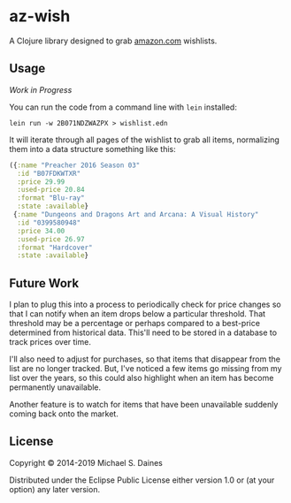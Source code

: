 # az-wish

A Clojure library designed to grab [amazon.com](https://www.amazon.com/)
wishlists.


## Usage

*Work in Progress*

You can run the code from a command line with `lein` installed:
```shell
lein run -w 2B071NDZWAZPX > wishlist.edn
```

It will iterate through all pages of the wishlist to grab all items,
normalizing them into a data structure something like this:

```clojure
({:name "Preacher 2016 Season 03"
  :id "B07FDKWTXR"
  :price 29.99
  :used-price 20.84
  :format "Blu-ray"
  :state :available}
 {:name "Dungeons and Dragons Art and Arcana: A Visual History"
  :id "0399580948"
  :price 34.00
  :used-price 26.97
  :format "Hardcover"
  :state :available}
```

## Future Work

I plan to plug this into a process to periodically check for price changes so
that I can notify when an item drops below a particular threshold. That
threshold may be a percentage or perhaps compared to a best-price determined
from historical data. This'll need to be stored in a database to track prices
over time.

I'll also need to adjust for purchases, so that items that disappear from the
list are no longer tracked. But, I've noticed a few items go missing from my
list over the years, so this could also highlight when an item has become
permanently unavailable.

Another feature is to watch for items that have been unavailable suddenly
coming back onto the market.


## License

Copyright © 2014-2019 Michael S. Daines

Distributed under the Eclipse Public License either version 1.0 or (at your
option) any later version.
